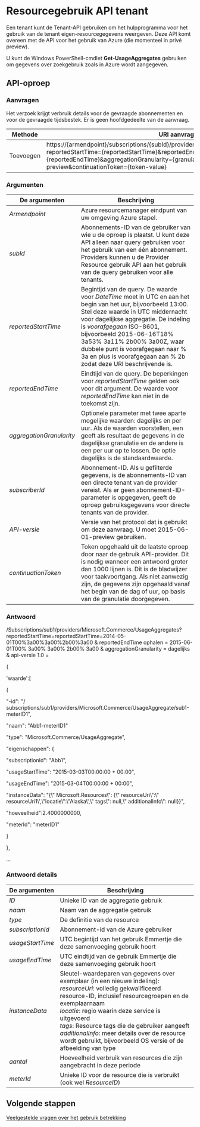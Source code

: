 <properties
    pageTitle="Resourcegebruik API tenant | Microsoft Azure"
    description="Overzicht van Resourcegebruik API, waarin informatie over het gebruik van de Azure stapel ophalen."
    services="azure-stack"
    documentationCenter=""
    authors="AlfredoPizzirani"
    manager="byronr"
    editor=""/>

<tags
    ms.service="azure-stack"
    ms.workload="na"
    ms.tgt_pltfrm="na"
    ms.devlang="na"
    ms.topic="article"
    ms.date="10/18/2016"
    ms.author="alfredop"/>

# <a name="tenant-resource-usage-api"></a>Resourcegebruik API tenant

Een tenant kunt de Tenant-API gebruiken om het hulpprogramma voor het gebruik van de tenant eigen-resourcegegevens weergeven. Deze API komt overeen met de API voor het gebruik van Azure (die momenteel in privé preview).

U kunt de Windows PowerShell-cmdlet **Get-UsageAggregates** gebruiken om gegevens over zoekgebruik zoals in Azure wordt aangegeven.

## <a name="api-call"></a>API-oproep

### <a name="request"></a>Aanvragen

Het verzoek krijgt verbruik details voor de gevraagde abonnementen en voor de gevraagde tijdsbestek. Er is geen hoofdgedeelte van de aanvraag.

| **Methode**  | **URI aanvragen** |
| ------------ | ---------------------------------------------------------------------------------------------------------------------------------------------------------------------------------------------------------------------------------------------------------------------- |
| Toevoegen         | https://{armendpoint}/subscriptions/{subId}/providers/Microsoft.Commerce/usageAggregates?reportedStartTime={reportedStartTime}&reportedEndTime={reportedEndTime}&aggregationGranularity={granularity}&api-version=2015-06-01-preview&continuationToken={token-value} |

### <a name="arguments"></a>Argumenten

| **De argumenten**             | **Beschrijving** |
| -------------------------- | --------------------------------------------------------------------------------------------------------------------------------------------------------------------------------------------------------------------------------------------------------------------------------------------------------------------------------------------------------- |
| *Armendpoint*             | Azure resourcemanager eindpunt van uw omgeving Azure stapel. |
| *subId*                   | Abonnements-ID van de gebruiker van wie u de oproep is plaatst. U kunt deze API alleen naar query gebruiken voor het gebruik van een één abonnement. Providers kunnen u de Provider Resource gebruik API aan het gebruik van de query gebruiken voor alle tenants. |
| *reportedStartTime*       | Begintijd van de query. De waarde voor *DateTime* moet in UTC en aan het begin van het uur, bijvoorbeeld 13:00. Stel deze waarde in UTC middernacht voor dagelijkse aggregatie. De indeling is *voorafgegaan* ISO-8601, bijvoorbeeld 2015-06-16T18% 3a53% 3a11% 2b00% 3a00Z, waar dubbele punt is voorafgegaan naar % 3a en plus is voorafgegaan aan % 2b zodat deze URI beschrijvende is. |
| *reportedEndTime*         | Eindtijd van de query. De beperkingen voor *reportedStartTime* gelden ook voor dit argument. De waarde voor *reportedEndTime* kan niet in de toekomst zijn. |
| *aggregationGranularity*  | Optionele parameter met twee aparte mogelijke waarden: dagelijks en per uur. Als de waarden voorstellen, een geeft als resultaat de gegevens in de dagelijkse granulatie en de andere is een per uur op te lossen. De optie dagelijks is de standaardwaarde. |
| *subscriberId*            | Abonnement-ID. Als u gefilterde gegevens, is de abonnements-ID van een directe tenant van de provider vereist. Als er geen abonnement-ID-parameter is opgegeven, geeft de oproep gebruiksgegevens voor directe tenants van de provider. |
| *API-versie*             | Versie van het protocol dat is gebruikt om deze aanvraag. U moet 2015-06-01-preview gebruiken. |
| *continuationToken*       | Token opgehaald uit de laatste oproep door naar de gebruik API-provider. Dit is nodig wanneer een antwoord groter dan 1000 lijnen is. Dit is de bladwijzer voor taakvoortgang. Als niet aanwezig zijn, de gegevens zijn opgehaald vanaf het begin van de dag of uur, op basis van de granulatie doorgegeven. |

### <a name="response"></a>Antwoord

/Subscriptions/sub1/providers/Microsoft.Commerce/UsageAggregates?reportedStartTime=reportedStartTime=2014-05-01T00%3a00%3a00%2b00%3a00 & reportedEndTime ophalen = 2015-06-01T00% 3a00% 3a00% 2b00% 3a00 & aggregationGranularity = dagelijks & api-versie 1.0 =

{

'waarde':\[

{

"-id": "/ subscriptions/sub1/providers/Microsoft.Commerce/UsageAggregate/sub1-meterID1",

"naam": "Abb1-meterID1"

"type": "Microsoft.Commerce/UsageAggregate",

"eigenschappen": {

"subscriptionId": "Abb1",

"usageStartTime": "2015-03-03T00:00:00 + 00:00",

"usageEndTime": "2015-03-04T00:00:00 + 00:00",

"instanceData": "{\\" Microsoft.Resources\\": {\\" resourceUri\\":\\" resourceUri1\\',\\"locatie\\":\\"Alaska\\',\\" tags\\": null,\\" additionalInfo\\": null}}",

"hoeveelheid":2.4000000000,

"meterId": "meterID1"

}

},

…

### <a name="response-details"></a>Antwoord details

| **De argumenten**      | **Beschrijving** |
| ------------------ | ------------------------------------------------------------------------------------------------------------- |
| *ID*              | Unieke ID van de aggregatie gebruik |
| *naam*            | Naam van de aggregatie gebruik |
| *type*            | De definitie van de resource |
| *subscriptionId*  | Abonnement-id van de Azure gebruiker |
| *usageStartTime*  | UTC begintijd van het gebruik Emmertje die deze samenvoeging gebruik hoort |
| *usageEndTime*    | UTC eindtijd van de gebruik Emmertje die deze samenvoeging gebruik hoort |
| *instanceData*    | Sleutel-waardeparen van gegevens over exemplaar (in een nieuwe indeling):<br>  *resourceUri*: volledig gekwalificeerd resource-ID, inclusief resourcegroepen en de exemplaarnaam <br>  *locatie*: regio waarin deze service is uitgevoerd <br>  *tags*: Resource tags die de gebruiker aangeeft <br>  *additionalInfo*: meer details over de resource wordt gebruikt, bijvoorbeeld OS versie of de afbeelding van type |
| *aantal*        | Hoeveelheid verbruik van resources die zijn aangebracht in deze periode |
| *meterId*         | Unieke ID voor de resource die is verbruikt (ook wel *ResourceID*) |

## <a name="next-steps"></a>Volgende stappen

[Veelgestelde vragen over het gebruik betrekking](azure-stack-usage-related-faq.md)
